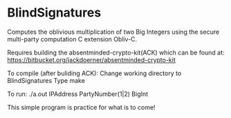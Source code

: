 # BlindSignatures

Computes the oblivious multiplication of two Big Integers using the secure multi-party computation C extension Obliv-C. 

Requires building the absentminded-crypto-kit(ACK) which can be found at:
https://bitbucket.org/jackdoerner/absentminded-crypto-kit

To compile (after buliding ACK):
Change working directory to BlindSignatures
Type make

To run:
./a.out IPAddress PartyNumber(1|2) BigInt

This simple program is practice for what is to come!
